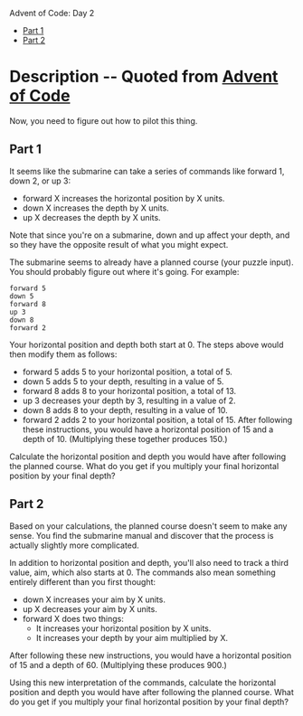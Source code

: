 Advent of Code: Day 2
- [Part 1](https://github.com/kellyky/advent_of_code_2021/blob/main/ruby/day2/dive_part1.rb)
- [Part 2](https://github.com/kellyky/advent_of_code_2021/blob/main/ruby/day2/dive_part2.rb)

# Description -- Quoted from [Advent of Code](https://adventofcode.com/2021/day/2)
Now, you need to figure out how to pilot this thing.

## Part 1
It seems like the submarine can take a series of commands like forward 1, down 2, or up 3:

- forward X increases the horizontal position by X units.
- down X increases the depth by X units.
- up X decreases the depth by X units.

Note that since you're on a submarine, down and up affect your depth, and so they have the opposite result of what you might expect.

The submarine seems to already have a planned course (your puzzle input). You should probably figure out where it's going. For example:

```
forward 5
down 5
forward 8
up 3
down 8
forward 2
```
Your horizontal position and depth both start at 0. The steps above would then modify them as follows:

- forward 5 adds 5 to your horizontal position, a total of 5.
- down 5 adds 5 to your depth, resulting in a value of 5.
- forward 8 adds 8 to your horizontal position, a total of 13.
- up 3 decreases your depth by 3, resulting in a value of 2.
- down 8 adds 8 to your depth, resulting in a value of 10.
- forward 2 adds 2 to your horizontal position, a total of 15.
After following these instructions, you would have a horizontal position of 15 and a depth of 10. (Multiplying these together produces 150.)

Calculate the horizontal position and depth you would have after following the planned course. What do you get if you multiply your final horizontal position by your final depth?

## Part 2
Based on your calculations, the planned course doesn't seem to make any sense. You find the submarine manual and discover that the process is actually slightly more complicated.

In addition to horizontal position and depth, you'll also need to track a third value, aim, which also starts at 0. The commands also mean something entirely different than you first thought:

- down X increases your aim by X units.
- up X decreases your aim by X units.
- forward X does two things:
    - It increases your horizontal position by X units.
    - It increases your depth by your aim multiplied by X.

After following these new instructions, you would have a horizontal position of 15 and a depth of 60. (Multiplying these produces 900.)

Using this new interpretation of the commands, calculate the horizontal position and depth you would have after following the planned course. What do you get if you multiply your final horizontal position by your final depth?
